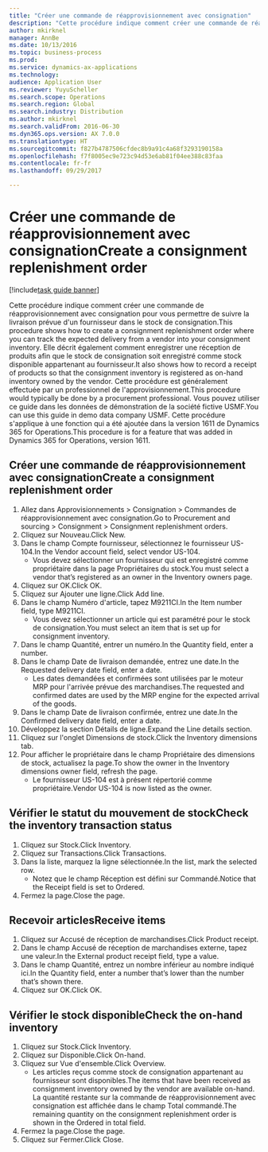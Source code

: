 ```yaml
---
title: "Créer une commande de réapprovisionnement avec consignation"
description: "Cette procédure indique comment créer une commande de réapprovisionnement avec consignation pour vous permettre de suivre la livraison prévue d'un fournisseur dans le stock de consignation."
author: mkirknel
manager: AnnBe
ms.date: 10/13/2016
ms.topic: business-process
ms.prod: 
ms.service: dynamics-ax-applications
ms.technology: 
audience: Application User
ms.reviewer: YuyuScheller
ms.search.scope: Operations
ms.search.region: Global
ms.search.industry: Distribution
ms.author: mkirknel
ms.search.validFrom: 2016-06-30
ms.dyn365.ops.version: AX 7.0.0
ms.translationtype: HT
ms.sourcegitcommit: f827b4787506cfdec8b9a91c4a68f3293190158a
ms.openlocfilehash: f7f8005ec9e723c94d53e6ab81f04ee388c83faa
ms.contentlocale: fr-fr
ms.lasthandoff: 09/29/2017

---
```

# <a name="create-a-consignment-replenishment-order"></a><span data-ttu-id="0acd0-103">Créer une commande de réapprovisionnement avec consignation</span><span class="sxs-lookup"><span data-stu-id="0acd0-103">Create a consignment replenishment order</span></span>

[!include[task guide banner](../../includes/task-guide-banner.md)]

<span data-ttu-id="0acd0-104">Cette procédure indique comment créer une commande de réapprovisionnement avec consignation pour vous permettre de suivre la livraison prévue d'un fournisseur dans le stock de consignation.</span><span class="sxs-lookup"><span data-stu-id="0acd0-104">This procedure shows how to create a consignment replenishment order where you can track the expected delivery from a vendor into your consignment inventory.</span></span> <span data-ttu-id="0acd0-105">Elle décrit également comment enregistrer une réception de produits afin que le stock de consignation soit enregistré comme stock disponible appartenant au fournisseur.</span><span class="sxs-lookup"><span data-stu-id="0acd0-105">It also shows how to record a receipt of products so that the consignment inventory is registered as on-hand inventory owned by the vendor.</span></span> <span data-ttu-id="0acd0-106">Cette procédure est généralement effectuée par un professionnel de l'approvisionnement.</span><span class="sxs-lookup"><span data-stu-id="0acd0-106">This procedure would typically be done by a procurement professional.</span></span> <span data-ttu-id="0acd0-107">Vous pouvez utiliser ce guide dans les données de démonstration de la société fictive USMF.</span><span class="sxs-lookup"><span data-stu-id="0acd0-107">You can use this guide in demo data company USMF.</span></span> <span data-ttu-id="0acd0-108">Cette procédure s'applique à une fonction qui a été ajoutée dans la version 1611 de Dynamics 365 for Operations.</span><span class="sxs-lookup"><span data-stu-id="0acd0-108">This procedure is for a feature that was added in Dynamics 365 for Operations, version 1611.</span></span>




## <a name="create-a-consignment-replenishment-order"></a><span data-ttu-id="0acd0-109">Créer une commande de réapprovisionnement avec consignation</span><span class="sxs-lookup"><span data-stu-id="0acd0-109">Create a consignment replenishment order</span></span>
1. <span data-ttu-id="0acd0-110">Allez dans Approvisionnements > Consignation > Commandes de réapprovisionnement avec consignation.</span><span class="sxs-lookup"><span data-stu-id="0acd0-110">Go to Procurement and sourcing > Consignment > Consignment replenishment orders.</span></span>
2. <span data-ttu-id="0acd0-111">Cliquez sur Nouveau.</span><span class="sxs-lookup"><span data-stu-id="0acd0-111">Click New.</span></span>
3. <span data-ttu-id="0acd0-112">Dans le champ Compte fournisseur, sélectionnez le fournisseur US-104.</span><span class="sxs-lookup"><span data-stu-id="0acd0-112">In the Vendor account field, select vendor US-104.</span></span>
    * <span data-ttu-id="0acd0-113">Vous devez sélectionner un fournisseur qui est enregistré comme propriétaire dans la page Propriétaires du stock.</span><span class="sxs-lookup"><span data-stu-id="0acd0-113">You must select a vendor that’s registered as an owner in the Inventory owners page.</span></span>  
4. <span data-ttu-id="0acd0-114">Cliquez sur OK.</span><span class="sxs-lookup"><span data-stu-id="0acd0-114">Click OK.</span></span>
5. <span data-ttu-id="0acd0-115">Cliquez sur Ajouter une ligne.</span><span class="sxs-lookup"><span data-stu-id="0acd0-115">Click Add line.</span></span>
6. <span data-ttu-id="0acd0-116">Dans le champ Numéro d'article, tapez M9211CI.</span><span class="sxs-lookup"><span data-stu-id="0acd0-116">In the Item number field, type M9211CI.</span></span>
    * <span data-ttu-id="0acd0-117">Vous devez sélectionner un article qui est paramétré pour le stock de consignation.</span><span class="sxs-lookup"><span data-stu-id="0acd0-117">You must select an item that is set up for consignment inventory.</span></span>  
7. <span data-ttu-id="0acd0-118">Dans le champ Quantité, entrer un numéro.</span><span class="sxs-lookup"><span data-stu-id="0acd0-118">In the Quantity field, enter a number.</span></span>
8. <span data-ttu-id="0acd0-119">Dans le champ Date de livraison demandée, entrez une date.</span><span class="sxs-lookup"><span data-stu-id="0acd0-119">In the Requested delivery date field, enter a date.</span></span>
    * <span data-ttu-id="0acd0-120">Les dates demandées et confirmées sont utilisées par le moteur MRP pour l'arrivée prévue des marchandises.</span><span class="sxs-lookup"><span data-stu-id="0acd0-120">The requested and confirmed dates are used by the MRP engine for the expected arrival of the goods.</span></span>  
9. <span data-ttu-id="0acd0-121">Dans le champ Date de livraison confirmée, entrez une date.</span><span class="sxs-lookup"><span data-stu-id="0acd0-121">In the Confirmed delivery date field, enter a date.</span></span>
10. <span data-ttu-id="0acd0-122">Développez la section Détails de ligne.</span><span class="sxs-lookup"><span data-stu-id="0acd0-122">Expand the Line details section.</span></span>
11. <span data-ttu-id="0acd0-123">Cliquez sur l'onglet Dimensions de stock.</span><span class="sxs-lookup"><span data-stu-id="0acd0-123">Click the Inventory dimensions tab.</span></span>
12. <span data-ttu-id="0acd0-124">Pour afficher le propriétaire dans le champ Propriétaire des dimensions de stock, actualisez la page.</span><span class="sxs-lookup"><span data-stu-id="0acd0-124">To show the owner in the Inventory dimensions owner field, refresh the page.</span></span>
    * <span data-ttu-id="0acd0-125">Le fournisseur US-104 est à présent répertorié comme propriétaire.</span><span class="sxs-lookup"><span data-stu-id="0acd0-125">Vendor US-104 is now listed as the owner.</span></span>  

## <a name="check-the-inventory-transaction-status"></a><span data-ttu-id="0acd0-126">Vérifier le statut du mouvement de stock</span><span class="sxs-lookup"><span data-stu-id="0acd0-126">Check the inventory transaction status</span></span>
1. <span data-ttu-id="0acd0-127">Cliquez sur Stock.</span><span class="sxs-lookup"><span data-stu-id="0acd0-127">Click Inventory.</span></span>
2. <span data-ttu-id="0acd0-128">Cliquez sur Transactions.</span><span class="sxs-lookup"><span data-stu-id="0acd0-128">Click Transactions.</span></span>
3. <span data-ttu-id="0acd0-129">Dans la liste, marquez la ligne sélectionnée.</span><span class="sxs-lookup"><span data-stu-id="0acd0-129">In the list, mark the selected row.</span></span>
    * <span data-ttu-id="0acd0-130">Notez que le champ Réception est défini sur Commandé.</span><span class="sxs-lookup"><span data-stu-id="0acd0-130">Notice that the Receipt field is set to Ordered.</span></span>  
4. <span data-ttu-id="0acd0-131">Fermez la page.</span><span class="sxs-lookup"><span data-stu-id="0acd0-131">Close the page.</span></span>

## <a name="receive-items"></a><span data-ttu-id="0acd0-132">Recevoir articles</span><span class="sxs-lookup"><span data-stu-id="0acd0-132">Receive items</span></span>
1. <span data-ttu-id="0acd0-133">Cliquez sur Accusé de réception de marchandises.</span><span class="sxs-lookup"><span data-stu-id="0acd0-133">Click Product receipt.</span></span>
2. <span data-ttu-id="0acd0-134">Dans le champ Accusé de réception de marchandises externe, tapez une valeur.</span><span class="sxs-lookup"><span data-stu-id="0acd0-134">In the External product receipt field, type a value.</span></span>
3. <span data-ttu-id="0acd0-135">Dans le champ Quantité, entrez un nombre inférieur au nombre indiqué ici.</span><span class="sxs-lookup"><span data-stu-id="0acd0-135">In the Quantity field, enter a number that’s lower than the number that’s shown there.</span></span>
4. <span data-ttu-id="0acd0-136">Cliquez sur OK.</span><span class="sxs-lookup"><span data-stu-id="0acd0-136">Click OK.</span></span>

## <a name="check-the-on-hand-inventory"></a><span data-ttu-id="0acd0-137">Vérifier le stock disponible</span><span class="sxs-lookup"><span data-stu-id="0acd0-137">Check the on-hand inventory</span></span>
1. <span data-ttu-id="0acd0-138">Cliquez sur Stock.</span><span class="sxs-lookup"><span data-stu-id="0acd0-138">Click Inventory.</span></span>
2. <span data-ttu-id="0acd0-139">Cliquez sur Disponible.</span><span class="sxs-lookup"><span data-stu-id="0acd0-139">Click On-hand.</span></span>
3. <span data-ttu-id="0acd0-140">Cliquez sur Vue d'ensemble.</span><span class="sxs-lookup"><span data-stu-id="0acd0-140">Click Overview.</span></span>
    * <span data-ttu-id="0acd0-141">Les articles reçus comme stock de consignation appartenant au fournisseur sont disponibles.</span><span class="sxs-lookup"><span data-stu-id="0acd0-141">The items that have been received as consignment inventory owned by the vendor are available on-hand.</span></span> <span data-ttu-id="0acd0-142">La quantité restante sur la commande de réapprovisionnement avec consignation est affichée dans le champ Total commandé.</span><span class="sxs-lookup"><span data-stu-id="0acd0-142">The remaining quantity on the consignment replenishment order is shown in the Ordered in total field.</span></span>  
4. <span data-ttu-id="0acd0-143">Fermez la page.</span><span class="sxs-lookup"><span data-stu-id="0acd0-143">Close the page.</span></span>
5. <span data-ttu-id="0acd0-144">Cliquez sur Fermer.</span><span class="sxs-lookup"><span data-stu-id="0acd0-144">Click Close.</span></span>

